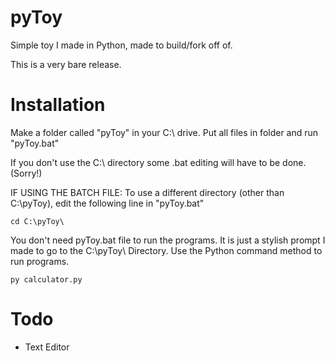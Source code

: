 pyToy
=====
Simple toy I made in Python, made to build/fork off of.

This is a very bare release.

Installation
============
Make a folder called "pyToy" in your C:\ drive.
Put all files in folder and run "pyToy.bat"

If you don't use the C:\ directory some .bat editing will have to be done. (Sorry!)

IF USING THE BATCH FILE:
To use a different directory (other than C:\pyToy\), edit the following line in "pyToy.bat"

```
cd C:\pyToy\
```

You don't need pyToy.bat file to run the programs. It is just a stylish prompt I made to go to the C:\pyToy\ Directory.
Use the Python command method to run programs.

```
py calculator.py
```

Todo
====
- Text Editor
